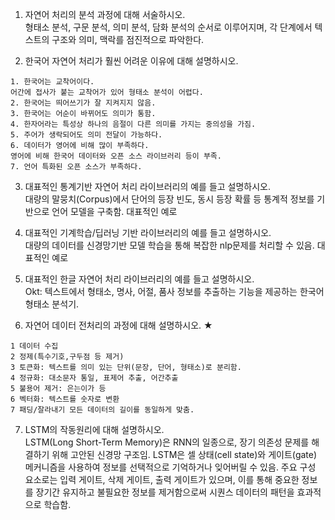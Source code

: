 1. 자연어 처리의 분석 과정에 대해 서술하시오.  
형태소 분석, 구문 분석, 의미 분석, 담화 분석의 순서로 이루어지며, 각 단계에서 텍스트의 구조와 의미, 맥락를 점진적으로 파악한다.

2. 한국어 자연어 처리가 훨씬 어려운 이유에 대해 설명하시오.
```
1. 한국어는 교착어이다.
어간에 접사가 붙는 교착어가 있어 형태소 분석이 어렵다.
2. 한국어는 띄어쓰기가 잘 지켜지지 않음.
3. 한국어는 어순이 바뀌어도 의미가 통함.
4. 한자어라는 특성상 하나의 음절이 다른 의미를 가지는 중의성을 가짐.
5. 주어가 생락되어도 의미 전달이 가능하다.
6. 데이터가 영어에 비해 많이 부족하다.
영어에 비해 한국어 데이터와 오픈 소스 라이브러리 등이 부족.
7. 언어 특화된 오픈 소스가 부족하다.
```

3. 대표적인 통계기반 자연어 처리 라이브러리의 예를 들고 설명하시오.  
대량의 말뭉치(Corpus)에서 단어의 등장 빈도, 동시 등장 확률 등 통계적 정보를 기반으로 언어 모델을 구축함. 대표적인 예로 

4. 대표적인 기계학습/딥러닝 기반 라이브러리의 예를 들고 설명하시오.  
대량의 데이터를 신경망기반 모델 학습을 통해 복잡한 nlp문제를 처리할 수 있음. 대표적인 예로

5. 대표적인 한글 자연어 처리 라이브러리의 예를 들고 설명하시오.  
Okt: 텍스트에서 형태소, 명사, 어절, 품사 정보를 추출하는 기능을 제공하는 한국어 형태소 분석기.

6. 자연어 데이터 전처리의 과정에 대해 설명하시오. ★
```
1 데이터 수집
2 정제(특수기호,구두점 등 제거)
3 토큰화: 텍스트를 의미 있는 단위(문장, 단어, 형태소)로 분리함.
4 정규화: 대소문자 통일, 표제어 추출, 어간추출
5 불용어 제거: 은는이가 등
6 벡터화: 텍스트를 숫자로 변환
7 패딩/잘라내기 모든 데이터의 길이를 동일하게 맞춤.
```

7. LSTM의 작동원리에 대해 설명하시오.  
LSTM(Long Short-Term Memory)은 RNN의 일종으로, 장기 의존성 문제를 해결하기 위해 고안된 신경망 구조임. LSTM은 셀 상태(cell state)와 게이트(gate) 메커니즘을 사용하여 정보를 선택적으로 기억하거나 잊어버릴 수 있음. 주요 구성 요소로는 입력 게이트, 삭제 게이트, 출력 게이트가 있으며, 이를 통해 중요한 정보를 장기간 유지하고 불필요한 정보를 제거함으로써 시퀀스 데이터의 패턴을 효과적으로 학습함.